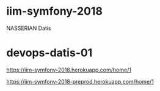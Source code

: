 # iim-symfony-2018
NASSERIAN Datis
# devops-datis-01

https://iim-symfony-2018.herokuapp.com/home/1

https://iim-symfony-2018-preprod.herokuapp.com/home/1
